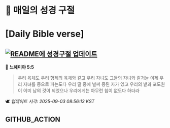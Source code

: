 # 🙏 매일의 성경 구절
# [Daily Bible verse]
## [![README에 성경구절 업데이트](https://github.com/DONGSUKA/first_test/actions/workflows/update-readme-bible.yml/badge.svg)](https://github.com/DONGSUKA/first_test/actions/workflows/update-readme-bible.yml)
<!-- START_BIBLE_VERSE -->
📖 **느헤미야 5:5**
> 우리 육체도 우리 형제의 육체와 같고 우리 자녀도 그들의 자녀와 같거늘 이제 우리 자녀를 종으로 파는도다 우리 딸 중에 벌써 종된 자가 있고 우리의 밭과 포도원이 이미 남의 것이 되었으나 우리에게는 아무런 힘이 없도다 하더라

🕊️ _업데이트 시각: 2025-09-03 08:56:13 KST_
  <!-- END_BIBLE_VERSE -->
## GITHUB_ACTION
